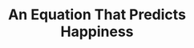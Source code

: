 ---
categories: [articles]
provider_display: www.theatlantic.com
favicon_url: http://cdn.theatlantic.com/static/front/images/favicon.ico
title: An Equation That Predicts Happiness
source: http://www.theatlantic.com/health/archive/2014/08/an-equation-that-predicts-happiness/375653/
image: http://cdn.theatlantic.com/static/newsroom/img/mt/2014/08/RTR3Z57U/lead_large.jpg?n9w3y4
---